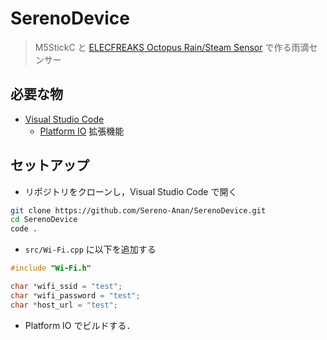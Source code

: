 # SerenoDevice

> M5StickC と [ELECFREAKS Octopus Rain/Steam Sensor](https://www.elecfreaks.com/octopus-rain-steam-sensor.html) で作る雨滴センサー

## 必要な物

- [Visual Studio Code](https://azure.microsoft.com/ja-jp/products/visual-studio-code/)
  - [Platform IO](https://marketplace.visualstudio.com/items?itemName=platformio.platformio-ide) 拡張機能

## セットアップ

- リポジトリをクローンし，Visual Studio Code で開く

```sh
git clone https://github.com/Sereno-Anan/SerenoDevice.git
cd SerenoDevice
code .
```

- `src/Wi-Fi.cpp` に以下を追加する

```cpp
#include "Wi-Fi.h"

char *wifi_ssid = "test";
char *wifi_password = "test";
char *host_url = "test";
```

- Platform IO でビルドする．
